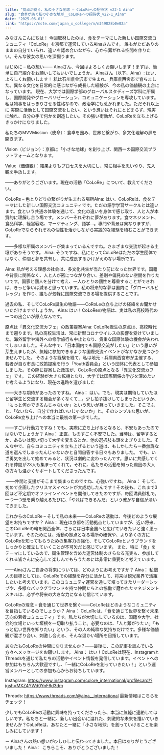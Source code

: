 ```yaml
---
title: "食卓が紡ぐ、私の小さな地球 – CoLoReへの招待状 v22-1 Aina"
slug: "食卓が紡ぐ私の小さな地球__CoLoReへの招待状_v22-1_Aina"
date: "2025-06-01"
link: "https://note.com/japan_x_college/n/n349828b0e02a"
---
```


みなさんこんにちは！
今回取材したのは、食をテーマにした新しい国際交流コミュニティ「CoLoRe」を京都で運営しているAinaさんです。
誰もがただありのままの自分でいられ、違いを認め合いながら、心から繋がれる空間を作りたい。そんな彼女の思いを深掘ります。

はじめに – 私の想い—— Ainaさん、今回はよろしくお願いします！まずは、簡単に自己紹介をお願いしてもいいでしょうか。
Ainaさん（以下、Aina）: はい、よろしくお願いします！
私は石川県金沢市で生まれ、兵庫県西宮市で育ちました。異なる文化を日常的に感じながら成長した経験が、今の私の価値観の土台になっています。
現在、大学では国際学部のグローバルスタディーズ学科に所属し、国際開発やグローバリゼーション、コミュニケーションを専攻しています。私は物事をはっきりさせる性格なので、政治学にも惹かれました。ただそれ以上に
実際に活動として国際交流をしたい、という想いはそれにとどまらず、現実に触れ、自分の手で何かを創造したい。その強い衝動が、CoLoReを立ち上げるきっかけになりました。


私たちのMVVMission（使命）：食卓を囲み、世界と繋がり、多文化理解の扉を開きます。

Vision（ビジョン）：京都に「小さな地球」を創り上げ、関西一の国際交流プラットフォームとなります。

Value（価値観）：結果よりもプロセスを大切にし、常に相手を思いやり、先入観を手放します。


——ありがとうございます。現在の活動「CoLoRe」について、教えてください。

CoLoRe – 色とりどりの繋がりが生まれる場所Aina:&nbsp;はい、CoLoReは、食をテーマにした新しい国際交流コミュニティです。ただの語学学習サークルとは違います。食という共通の体験を通じて、文化の違いを身体で感じ取り、人と人が本質的に理解し合う場です。メンバーそれぞれに夢があります。食マネジメント、食品科学、経営戦略、マーケティング、語学…。専門や背景は異なりますが、CoLoReでならそれぞれの個性を活かしながら実践的な経験を積むことができます。

——多様な所属のメンバーが集まっているんですね。さまざまな交流が起きる土壌がありそうです。
Aina:&nbsp;そうですね、私にとってCoLoReはただの学生団体ではなく、仲間と夢を共有し、共に成長するかけがえのない場所です。

Aina:&nbsp;私が考える理想の社会は、多文化共生が当たり前になった世界です。国籍や背景に関係なく、人と人が密につながり合い、差別や偏見のない空間を作りたいです。国家と個人を分けて考え、一人ひとりの個性を尊重することができれば、きっと争いは減ると思っています。私の将来的な夢は国内に「グローバルビレッジ」を作り、誰もが気軽に国際交流できる場を提供することです。

過去の私、そしてCoLoRe誕生の物語——CoRoLeの立ち上げの経緯をお聞かせいただけますでしょうか。
Aina:&nbsp;はい！CoLoReの物語は、実は私の高校時代の一つの出会いが原点なんです。

原点は「異文化交流カフェ」の政策提案Aina:&nbsp;CoLoRe誕生の原点は、高校時代まで遡ります。私の高校生活は、常に新型コロナウイルスの影響を受けていました。海外留学や海外への修学旅行も中止となり、貴重な国際体験の機会が失われてしまいました。そんな中で、「日本国内でも国際交流がしたい」という思いが芽生えましたが、気軽に参加できるような国際交流イベントがなかなか見つかりませんでした。
そのような経験を経て、私は地元・兵庫県西宮市が主催する、若者が自ら市長に政策提案を行う「Youth委員会」という団体に代表として参加しました。その際に提案した政策が、CoLoReの原点となる「異文化交流カフェ」です。
この経験が大きな転機となり、大学では国際関係の学びを深めたいと考えるようになり、現在の進路を選びました

——大きな期待があったのですね。
Aina： はい。でも、現実は期待していたほど留学生と交流する機会が多くなくて…。少し拍子抜けしてしまったというか、「もっと何かできるんじゃないか」という思いが募っていきました。そこでふと、「ないなら、自分で作ればいいじゃないか」と。そのシンプルな思いが、CoLoRe立ち上げへの本当に最初の第一歩でした。

——すごい行動力ですね！でも、実際に立ち上げるとなると、不安もあったのではないでしょうか？
Aina： 正直、ものすごく不安でした。当時は、留学するとか、あるいは思い切って大学を変えるとか、他の選択肢も頭をよぎりました。そんな中で、自らコミュニティを立ち上げるという道は、もしかしたら一番無謀な道を選んでしまったんじゃないかと自問自答する日々もありました。
でも、いざ勇気を出して始めてみると、状況は劇的に変わったんです。思いに共感してくれる仲間が23人も集まってくれて。それに、私たちの活動を知った周囲の大人の方々も温かくサポートしてくださったんです。


&nbsp;——仲間と支援がそこまで集まったのですね、心強いですね。
Aina： そして、初めて企画したクリスマスイベントが大成功したんです！その後も、これまで3回ほど不定期でオフラインイベントを開催してきたのですが、毎回満員御礼で。一つ一つ壁を乗り越えるたびに、「やればできるんだ」という確かな自信が湧いてきました。

これからのCoLoRe – そして私の未来——CoLoReの活動は、今後どのような展望をお持ちですか？
Aina： 現在は京都を活動拠点としていますが、近い将来、このCoLoReの輪を関西全体、さらには日本全国へと広げていきたいと強く思っています。そのためには、活動の拠点となる場所の確保や、より多くの方にCoLoReを知ってもらうための集客力の強化、そしてCoLoReというブランドをしっかりと確立していくことが不可欠だと感じています。
また、特に「食」をテーマにしているので、衛生管理を含めた運営体制のさらなる充実も、参加してくれる皆さんに安心して楽しんでもらうためには非常に重要だと考えています。

——Ainaさんご自身の将来については、どのようにお考えですか？
Aina： 私個人の目標としては、CoLoReでの経験を存分に活かして、将来は観光業界で活躍したいと考えています。このコミュニティ運営を通して培ってきたリーダーシップや、多様なバックグラウンドを持つ仲間たちとの協働で磨かれたマネジメントスキルは、必ずや将来の大きな力になると信じています。

CoLoReの理念 – 食を通じて世界を繋ぐ——CoLoReはどのようなコミュニティを目指しているのでしょうか？
Aina： CoLoReは、「食を通じて世界を繋ぐ未来志向の若者コミュニティ」です。私たちが大切にしているのは、国籍や大学、社会的立場といった垣根を一切取り払うこと。必要なのは、「人と繋がりたい」「もっと広い世界を知りたい」という、その人の純粋な気持ちだけです。多様な価値観が混ざり合い、刺激し合える、そんな温かい場所を目指しています。

あなたもCoLoReの仲間になりませんか？——最後に、この記事を読んでいる方々へメッセージをお願いします。
Aina： はい！CoLoReは現在、InstagramとThreadsを通じて私たちの活動やイベント情報を発信しています。イベントへの参加はもちろん大歓迎ですし、「一緒にCoLoReを創っていきたい！」という運営メンバーとしての参加も心からお待ちしています。

Instagram:&nbsp;https://www.instagram.com/colore_international/profilecard/?igsh=MXZ4YWd0YnF6d3dm

Threads:&nbsp;https://www.threads.com/@aina__international
最新情報はこちらをチェック！

少しでもCoLoReの活動に興味を持ってくださったら、本当に気軽に連絡してほしいです。私たちと一緒に、新しい出会いに溢れた、刺激的な未来を描いていきませんか？CoLoReは、あなたと一緒に「小さな地球」を創っていけることを楽しみにしています！

－ Ainaさんの熱い想いがひしひしと伝わってきました。本日はありがとうございました！
Aina： こちらこそ、ありがとうございました！